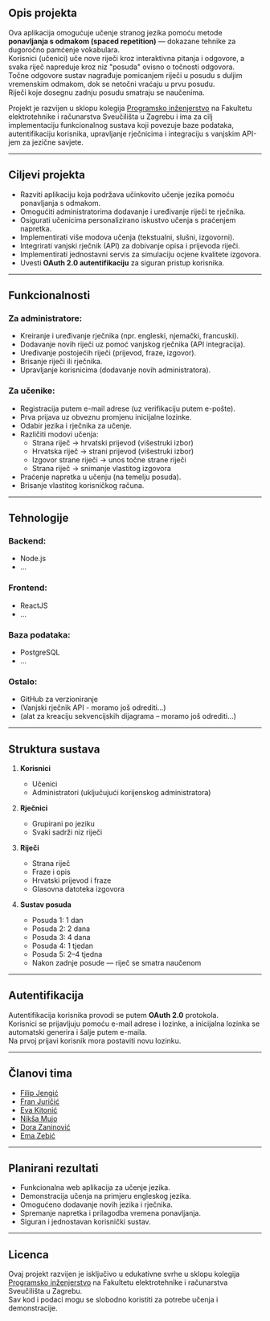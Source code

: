 
## Opis projekta

Ova aplikacija omogućuje učenje stranog jezika pomoću metode **ponavljanja s odmakom (spaced repetition)** — dokazane tehnike za dugoročno pamćenje vokabulara.  
Korisnici (učenici) uče nove riječi kroz interaktivna pitanja i odgovore, a svaka riječ napreduje kroz niz "posuda" ovisno o točnosti odgovora.  
Točne odgovore sustav nagrađuje pomicanjem riječi u posudu s duljim vremenskim odmakom, dok se netočni vraćaju u prvu posudu.  
Riječi koje dosegnu zadnju posudu smatraju se naučenima.

Projekt je razvijen u sklopu kolegija [Programsko inženjerstvo](https://www.fer.unizg.hr/predmet/proinz) na Fakultetu elektrotehnike i računarstva Sveučilišta u Zagrebu i ima za cilj implementaciju funkcionalnog sustava koji povezuje baze podataka, autentifikaciju korisnika, upravljanje rječnicima i integraciju s vanjskim API-jem za jezične savjete.

---

## Ciljevi projekta

- Razviti aplikaciju koja podržava učinkovito učenje jezika pomoću ponavljanja s odmakom.  
- Omogućiti administratorima dodavanje i uređivanje riječi te rječnika.  
- Osigurati učenicima personalizirano iskustvo učenja s praćenjem napretka.  
- Implementirati više modova učenja (tekstualni, slušni, izgovorni).  
- Integrirati vanjski rječnik (API) za dobivanje opisa i prijevoda riječi.  
- Implementirati jednostavni servis za simulaciju ocjene kvalitete izgovora.  
- Uvesti **OAuth 2.0 autentifikaciju** za siguran pristup korisnika.

---

## Funkcionalnosti

### Za administratore:
- Kreiranje i uređivanje rječnika (npr. engleski, njemački, francuski).  
- Dodavanje novih riječi uz pomoć vanjskog rječnika (API integracija).  
- Uređivanje postojećih riječi (prijevod, fraze, izgovor).  
- Brisanje riječi ili rječnika.  
- Upravljanje korisnicima (dodavanje novih administratora).

### Za učenike:
- Registracija putem e-mail adrese (uz verifikaciju putem e-pošte).  
- Prva prijava uz obveznu promjenu inicijalne lozinke.  
- Odabir jezika i rječnika za učenje.  
- Različiti modovi učenja:
  - Strana riječ → hrvatski prijevod (višestruki izbor)  
  - Hrvatska riječ → strani prijevod (višestruki izbor)  
  - Izgovor strane riječi → unos točne strane riječi  
  - Strana riječ → snimanje vlastitog izgovora  
- Praćenje napretka u učenju (na temelju posuda).  
- Brisanje vlastitog korisničkog računa.

---

## Tehnologije



### Backend:
- Node.js
- ...

### Frontend:
- ReactJS
- ...

### Baza podataka:
- PostgreSQL
- ...

### Ostalo:
- GitHub za verzioniranje  
- (Vanjski rječnik API - moramo još odrediti...)
- (alat za kreaciju sekvencijskih dijagrama – moramo još odrediti...) 

---

## Struktura sustava

1. **Korisnici**
   - Učenici  
   - Administratori (uključujući korijenskog administratora)

2. **Rječnici**
   - Grupirani po jeziku  
   - Svaki sadrži niz riječi

3. **Riječi**
   - Strana riječ  
   - Fraze i opis  
   - Hrvatski prijevod i fraze  
   - Glasovna datoteka izgovora

4. **Sustav posuda**
   - Posuda 1: 1 dan  
   - Posuda 2: 2 dana  
   - Posuda 3: 4 dana  
   - Posuda 4: 1 tjedan  
   - Posuda 5: 2–4 tjedna  
   - Nakon zadnje posude — riječ se smatra naučenom

---

## Autentifikacija

Autentifikacija korisnika provodi se putem **OAuth 2.0** protokola.  
Korisnici se prijavljuju pomoću e-mail adrese i lozinke, a inicijalna lozinka se automatski generira i šalje putem e-maila.  
Na prvoj prijavi korisnik mora postaviti novu lozinku.

---

## Članovi tima

- [Filip Jengić](https://github.com/filipjengic)
- [Fran Juričić](https://github.com/FranJuricic)
- [Eva Kitonić](https://github.com/evakitonic)
- [Nikša Mujo](https://github.com/niksamujo1)
- [Dora Zaninović](https://github.com/doraZanin)
- [Ema Zebić](https://github.com/emazebic)


---

## Planirani rezultati

- Funkcionalna web aplikacija za učenje jezika.  
- Demonstracija učenja na primjeru engleskog jezika.  
- Omogućeno dodavanje novih jezika i rječnika.  
- Spremanje napretka i prilagodba vremena ponavljanja.  
- Siguran i jednostavan korisnički sustav.

---

## Licenca

Ovaj projekt razvijen je isključivo u edukativne svrhe u sklopu kolegija [Programsko inženjerstvo](https://www.fer.unizg.hr/predmet/proinz) na Fakultetu elektrotehnike i računarstva Sveučilišta u Zagrebu.  
Sav kod i podaci mogu se slobodno koristiti za potrebe učenja i demonstracije.

